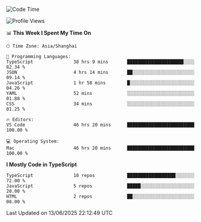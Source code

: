 <!--START_SECTION:waka-->
![Code Time](http://img.shields.io/badge/Code%20Time-7%2C811%20hrs%2021%20mins-blue)

![Profile Views](http://img.shields.io/badge/Profile%20Views-0-blue)

📊 **This Week I Spent My Time On** 

```text
🕑︎ Time Zone: Asia/Shanghai

💬 Programming Languages: 
TypeScript               38 hrs 9 mins       █████████████████████░░░░   82.34 % 
JSON                     4 hrs 14 mins       ██░░░░░░░░░░░░░░░░░░░░░░░   09.14 % 
JavaScript               1 hr 58 mins        █░░░░░░░░░░░░░░░░░░░░░░░░   04.26 % 
YAML                     52 mins             ░░░░░░░░░░░░░░░░░░░░░░░░░   01.88 % 
CSS                      34 mins             ░░░░░░░░░░░░░░░░░░░░░░░░░   01.25 % 

🔥 Editors: 
VS Code                  46 hrs 20 mins      █████████████████████████   100.00 % 

💻 Operating System: 
Mac                      46 hrs 20 mins      █████████████████████████   100.00 % 
```

**I Mostly Code in TypeScript** 

```text
TypeScript               18 repos            ██████████████████░░░░░░░   72.00 % 
JavaScript               5 repos             █████░░░░░░░░░░░░░░░░░░░░   20.00 % 
HTML                     2 repos             ██░░░░░░░░░░░░░░░░░░░░░░░   08.00 % 
```




 Last Updated on 13/06/2025 22:12:49 UTC
<!--END_SECTION:waka-->
